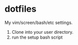 dotfiles
========

My vim/screen/bash/etc settings.

  1. Clone into your user directory.
  2. run the setup bash script
